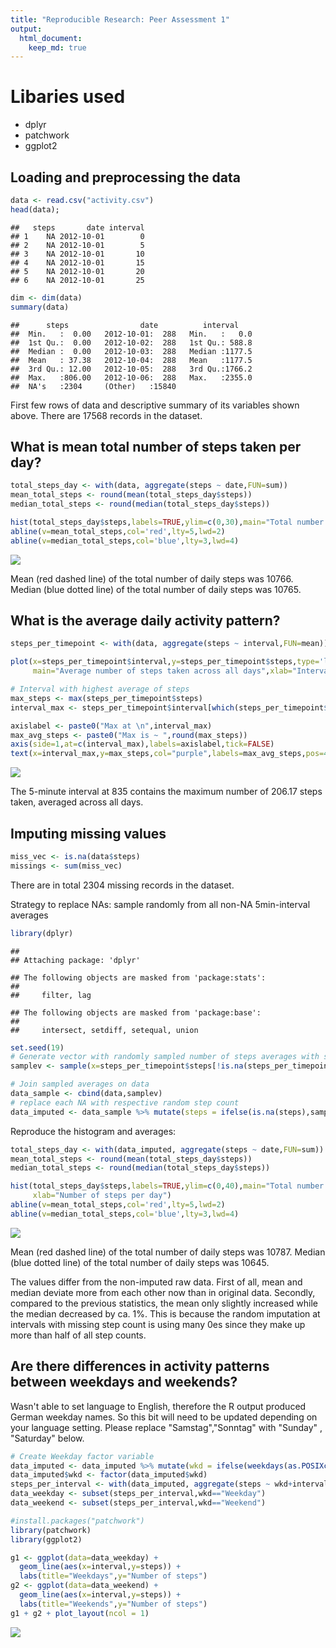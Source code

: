 ```yaml
---
title: "Reproducible Research: Peer Assessment 1"
output: 
  html_document:
    keep_md: true
---
```

# Libaries used
- dplyr
- patchwork
- ggplot2

## Loading and preprocessing the data

```r
data <- read.csv("activity.csv")
head(data);
```

```
##   steps       date interval
## 1    NA 2012-10-01        0
## 2    NA 2012-10-01        5
## 3    NA 2012-10-01       10
## 4    NA 2012-10-01       15
## 5    NA 2012-10-01       20
## 6    NA 2012-10-01       25
```

```r
dim <- dim(data)
summary(data)
```

```
##      steps                date          interval     
##  Min.   :  0.00   2012-10-01:  288   Min.   :   0.0  
##  1st Qu.:  0.00   2012-10-02:  288   1st Qu.: 588.8  
##  Median :  0.00   2012-10-03:  288   Median :1177.5  
##  Mean   : 37.38   2012-10-04:  288   Mean   :1177.5  
##  3rd Qu.: 12.00   2012-10-05:  288   3rd Qu.:1766.2  
##  Max.   :806.00   2012-10-06:  288   Max.   :2355.0  
##  NA's   :2304     (Other)   :15840
```
First few rows of data and descriptive summary of its variables shown above. There are 17568 records in the dataset.

## What is mean total number of steps taken per day?

```r
total_steps_day <- with(data, aggregate(steps ~ date,FUN=sum))
mean_total_steps <- round(mean(total_steps_day$steps))
median_total_steps <- round(median(total_steps_day$steps))

hist(total_steps_day$steps,labels=TRUE,ylim=c(0,30),main="Total number of daily steps",xlab="Number of steps per day")
abline(v=mean_total_steps,col='red',lty=5,lwd=2)
abline(v=median_total_steps,col='blue',lty=3,lwd=4)
```

![](PA1_template_files/figure-html/unnamed-chunk-2-1.png)<!-- -->

Mean (red dashed line) of the total number of daily steps was 10766.
Median (blue dotted line) of the total number of daily steps was 10765.

## What is the average daily activity pattern?

```r
steps_per_timepoint <- with(data, aggregate(steps ~ interval,FUN=mean))

plot(x=steps_per_timepoint$interval,y=steps_per_timepoint$steps,type='l',ylab="Mean",
     main="Average number of steps taken across all days",xlab="Interval")

# Interval with highest average of steps
max_steps <- max(steps_per_timepoint$steps)
interval_max <- steps_per_timepoint$interval[which(steps_per_timepoint$steps==max_steps)]

axislabel <- paste0("Max at \n",interval_max)
max_avg_steps <- paste0("Max is ~ ",round(max_steps))
axis(side=1,at=c(interval_max),labels=axislabel,tick=FALSE)
text(x=interval_max,y=max_steps,col="purple",labels=max_avg_steps,pos=4)
```

![](PA1_template_files/figure-html/unnamed-chunk-3-1.png)<!-- -->

The 5-minute interval at 835 contains the maximum number of 206.17 steps taken, averaged across all days.

## Imputing missing values

```r
miss_vec <- is.na(data$steps)
missings <- sum(miss_vec)
```
There are in total 2304 missing records in the dataset.

Strategy to replace NAs: sample randomly from all non-NA 5min-interval averages 

```r
library(dplyr)
```

```
## 
## Attaching package: 'dplyr'
```

```
## The following objects are masked from 'package:stats':
## 
##     filter, lag
```

```
## The following objects are masked from 'package:base':
## 
##     intersect, setdiff, setequal, union
```

```r
set.seed(19)
# Generate vector with randomly sampled number of steps averages with same length as raw data has rows
samplev <- sample(x=steps_per_timepoint$steps[!is.na(steps_per_timepoint$steps)],size=dim(data)[1],replace=TRUE)

# Join sampled averages on data
data_sample <- cbind(data,samplev)
# replace each NA with respective random step count
data_imputed <- data_sample %>% mutate(steps = ifelse(is.na(steps),samplev,steps))
```

Reproduce the histogram and averages:

```r
total_steps_day <- with(data_imputed, aggregate(steps ~ date,FUN=sum))
mean_total_steps <- round(mean(total_steps_day$steps))
median_total_steps <- round(median(total_steps_day$steps))

hist(total_steps_day$steps,labels=TRUE,ylim=c(0,40),main="Total number of daily steps (NAs imputed)",
     xlab="Number of steps per day")
abline(v=mean_total_steps,col='red',lty=5,lwd=2)
abline(v=median_total_steps,col='blue',lty=3,lwd=4)
```

![](PA1_template_files/figure-html/unnamed-chunk-6-1.png)<!-- -->

Mean (red dashed line) of the total number of daily steps was 10787.
Median (blue dotted line) of the total number of daily steps was 10645.

The values differ from the non-imputed raw data.
First of all, mean and median deviate more from each other now than in original data. 
Secondly, compared to the previous statistics, the mean only slightly increased while the median decreased by ca. 1%.
This is because the random imputation at intervals with missing step count is using many 0es since they make up more than half of all step counts.

## Are there differences in activity patterns between weekdays and weekends?
Wasn't able to set language to English, therefore the R output produced German weekday names.
So this bit will need to be updated depending on your language setting. 
Please replace "Samstag","Sonntag" with "Sunday" , "Saturday" below.

```r
# Create Weekday factor variable 
data_imputed <- data_imputed %>% mutate(wkd = ifelse(weekdays(as.POSIXct(date)) %in% c("Samstag","Sonntag"),"Weekend","Weekday"))
data_imputed$wkd <- factor(data_imputed$wkd)
steps_per_interval <- with(data_imputed, aggregate(steps ~ wkd+interval,FUN=mean))
data_weekday <- subset(steps_per_interval,wkd=="Weekday")
data_weekend <- subset(steps_per_interval,wkd=="Weekend")
```


```r
#install.packages("patchwork")
library(patchwork)
library(ggplot2)

g1 <- ggplot(data=data_weekday) + 
  geom_line(aes(x=interval,y=steps)) +
  labs(title="Weekdays",y="Number of steps")
g2 <- ggplot(data=data_weekend) + 
  geom_line(aes(x=interval,y=steps)) +
  labs(title="Weekends",y="Number of steps")
g1 + g2 + plot_layout(ncol = 1)
```

![](PA1_template_files/figure-html/unnamed-chunk-8-1.png)<!-- -->


